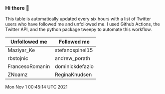### Hi there 👋

This table is automatically updated every six hours with a list of Twitter users who have followed me and unfollowed me. I used Github Actions, the Twitter API, and the python package tweepy to automate this workflow.

| Unfollowed me |  Followed me |
| --- | --- |
|Maziyar_Ke|stefanospinel15|
|rbstojnic|andrew_porath|
|FrancesoRomanin|dominickdefazio|
|ZNoamz|ReginaKnudsen|
Mon Nov  1 00:45:14 UTC 2021
